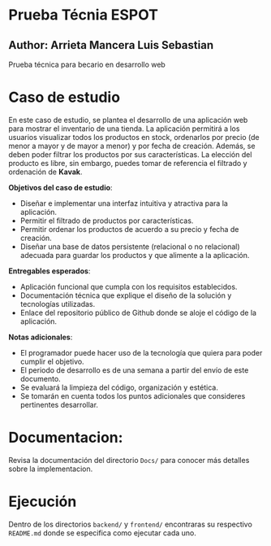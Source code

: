 # Prueba Técnia ESPOT
## Author: Arrieta Mancera Luis Sebastian

Prueba técnica para becario en desarrollo web

# Caso de estudio

En este caso de estudio, se plantea el desarrollo de una aplicación web para mostrar el inventario de una tienda. La aplicación permitirá a los usuarios visualizar todos los productos en stock, ordenarlos por precio (de menor a mayor y de mayor a menor) y por fecha de creación. Además, se deben poder filtrar los productos por sus características. La elección del producto es libre, sin embargo, puedes tomar de referencia el filtrado y ordenación de **Kavak**.

**Objetivos del caso de estudio**:
+ Diseñar e implementar una interfaz intuitiva y atractiva para la aplicación.
+ Permitir el filtrado de productos por características.
+ Permitir ordenar los productos de acuerdo a su precio y fecha de creación.
+ Diseñar una base de datos persistente (relacional o no relacional) adecuada para guardar los productos y que alimente a la aplicación.

**Entregables esperados**:
+ Aplicación funcional que cumpla con los requisitos establecidos.
+ Documentación técnica que explique el diseño de la solución y tecnologías utilizadas.
+ Enlace del repositorio público de Github donde se aloje el código de la aplicación.

**Notas adicionales**:

+ El programador puede hacer uso de la tecnología que quiera para poder cumplir el objetivo.
+ El periodo de desarrollo es de una semana a partir del envío de este documento.
+ Se evaluará la limpieza del código, organización y estética.
+ Se tomarán en cuenta todos los puntos adicionales que consideres pertinentes desarrollar.

# Documentacion:

Revisa la documentación del directorio `Docs/` para conocer más detalles sobre la implementacion.

# Ejecución 

Dentro de los directorios `backend/` y `frontend/` encontraras su respectivo `README.md` donde se especifica como ejecutar cada uno.

